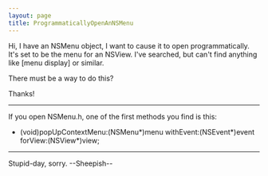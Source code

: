 ```yaml
---
layout: page
title: ProgrammaticallyOpenAnNSMenu
---
```




Hi, I have an NSMenu object, I want to cause it to open programmatically. It's set to be the menu for an NSView. I've searched, but can't find anything like [menu display] or similar.

There must be a way to do this?

Thanks!

----
If you open NSMenu.h, one of the first methods you find is this:

    
+ (void)popUpContextMenu:(NSMenu*)menu withEvent:(NSEvent*)event forView:(NSView*)view;


----

Stupid-day, sorry.
--Sheepish--

